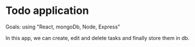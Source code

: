# Todo application

Goals: using "React, mongoDb, Node, Express"

In this app, we can create, edit and delete tasks and finally store them in db.
